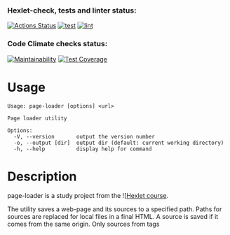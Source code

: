 ### Hexlet-check, tests and linter status:
[![Actions Status](https://github.com/acfohegi/backend-project-4/workflows/hexlet-check/badge.svg)](https://github.com/acfohegi/backend-project-4/actions)
[![test](https://github.com/acfohegi/backend-project-4/actions/workflows/test.yml/badge.svg)](https://github.com/acfohegi/backend-project-4/actions/workflows/test.yml)
[![lint](https://github.com/acfohegi/backend-project-4/actions/workflows/lint.yml/badge.svg)](https://github.com/acfohegi/backend-project-4/actions/workflows/lint.yml)

### Code Climate checks status:
[![Maintainability](https://api.codeclimate.com/v1/badges/81e15e6871e6059e6f5f/maintainability)](https://codeclimate.com/github/acfohegi/backend-project-4/maintainability)
[![Test Coverage](https://api.codeclimate.com/v1/badges/81e15e6871e6059e6f5f/test_coverage)](https://codeclimate.com/github/acfohegi/backend-project-4/test_coverage)

# Usage

```
Usage: page-loader [options] <url>

Page loader utility

Options:
  -V, --version       output the version number
  -o, --output [dir]  output dir (default: current working directory)
  -h, --help          display help for command
```

# Description

page-loader is a study project from the ![[Hexlet course](https://ru.hexlet.io/programs/backend/projects/4). 

The utility saves a web-page and its sources to a specified path. Paths for sources are replaced for local files in a final HTML. A source is saved if it comes from the same origin. Only sources from tags <img> <link> <script> are processed.

All the asynchronous code is based on explicit promises. That was the task's requirement. `async/await` were allowed to use in tests only. The set of supported tags, naming rules and other implementation aspects are also based on requirements. Tests have mocks for filesystem and network.

# Demo

### Loading

[![asciicast](https://asciinema.org/a/621293.svg)](https://asciinema.org/a/621293)

### Logging

asciicast

### Error handling

asciicast

